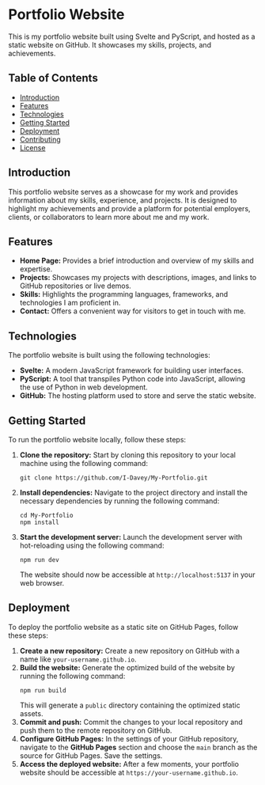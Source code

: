 # Portfolio Website

This is my portfolio website built using Svelte and PyScript, and hosted as a static website on GitHub. It showcases my skills, projects, and achievements.

## Table of Contents
- [Introduction](#introduction)
- [Features](#features)
- [Technologies](#technologies)
- [Getting Started](#getting-started)
- [Deployment](#deployment)
- [Contributing](#contributing)
- [License](#license)

## Introduction
This portfolio website serves as a showcase for my work and provides information about my skills, experience, and projects. It is designed to highlight my achievements and provide a platform for potential employers, clients, or collaborators to learn more about me and my work.

## Features
- **Home Page:** Provides a brief introduction and overview of my skills and expertise.
- **Projects:** Showcases my projects with descriptions, images, and links to GitHub repositories or live demos.
- **Skills:** Highlights the programming languages, frameworks, and technologies I am proficient in.
- **Contact:** Offers a convenient way for visitors to get in touch with me.

## Technologies
The portfolio website is built using the following technologies:

- **Svelte:** A modern JavaScript framework for building user interfaces.
- **PyScript:** A tool that transpiles Python code into JavaScript, allowing the use of Python in web development.
- **GitHub:** The hosting platform used to store and serve the static website.

## Getting Started
To run the portfolio website locally, follow these steps:

1. **Clone the repository:** Start by cloning this repository to your local machine using the following command:
   ```
   git clone https://github.com/I-Davey/My-Portfolio.git
   ```
2. **Install dependencies:** Navigate to the project directory and install the necessary dependencies by running the following command:
   ```
   cd My-Portfolio
   npm install
   ```
3. **Start the development server:** Launch the development server with hot-reloading using the following command:
   ```
   npm run dev
   ```
   The website should now be accessible at `http://localhost:5137` in your web browser.

## Deployment
To deploy the portfolio website as a static site on GitHub Pages, follow these steps:

1. **Create a new repository:** Create a new repository on GitHub with a name like `your-username.github.io`.
2. **Build the website:** Generate the optimized build of the website by running the following command:
   ```
   npm run build
   ```
   This will generate a `public` directory containing the optimized static assets.
3. **Commit and push:** Commit the changes to your local repository and push them to the remote repository on GitHub.
4. **Configure GitHub Pages:** In the settings of your GitHub repository, navigate to the **GitHub Pages** section and choose the `main` branch as the source for GitHub Pages. Save the settings.
5. **Access the deployed website:** After a few moments, your portfolio website should be accessible at `https://your-username.github.io`.
